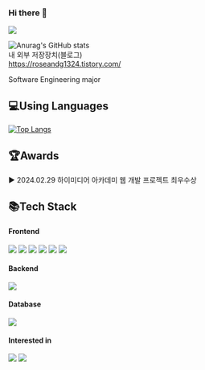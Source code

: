 ### Hi there 👋
<a href="https://hits.seeyoufarm.com"><img src="https://hits.seeyoufarm.com/api/count/incr/badge.svg?url=https%3A%2F%2Fgithub.com%2FSeopia&count_bg=%2379C83D&title_bg=%23555555&icon=&icon_color=%23E7E7E7&title=Today+%26+Total&edge_flat=false"/></a>

![Anurag's GitHub stats](https://github-readme-stats.vercel.app/api?username=Seopia&show_icons=true&theme=transparent) 
<br/>내 외부 저장장치(블로그)<br/>
https://roseandg1324.tistory.com/

Software Engineering major
## 💻Using Languages
[![Top Langs](https://github-readme-stats.vercel.app/api/top-langs/?username=Seopia)](https://github.com/anuraghazra/github-readme-stats)
## 🏆Awards

▶ 2024.02.29 하이미디어 아카데미 웹 개발 프로젝트 최우수상

## 📚Tech Stack

#### Frontend

<div style={display:flex; gap:50px;}>
  <img src="https://img.shields.io/badge/html5-E34F26?style=flat&logo=html5&logoColor=white">
  <img src="https://img.shields.io/badge/css-1572B6?style=flat&logo=css3&logoColor=white">
  <img src="https://img.shields.io/badge/javascript-F7DF1E?style=flat&logo=javascript&logoColor=white">
  <img src="https://img.shields.io/badge/react-61DAFB?style=flat&logo=react&logoColor=white">
  <img src="https://img.shields.io/badge/react_native-61DAFB.svg?style=flat&logo=react&logoColor=white">
  <img src="https://img.shields.io/badge/Redux-764ABC?style=flat&logo=Redux&logoColor=purple">
</div>

#### Backend

<div style={display:flex; gap:50px;}>
  <img src="https://img.shields.io/badge/spring-6DB33F?style=flat&logo=spring&logoColor=white"> 
</div>

#### Database

<div style={display:flex; gap:50px;}>
  <img src="https://img.shields.io/badge/mysql-4479A1?style=flat&logo=mysql&logoColor=white">
</div>

#### Interested in

<div style={display:flex; gap:50px;}>
  <img src="https://img.shields.io/badge/Typescript-3178C6?style=flat&logo=typescript&logoColor=white"/>
  <img src="https://img.shields.io/badge/Docker-2496ED?style=flat&logo=docker&logoColor=white"/>
</div>
